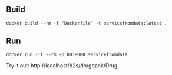 ## Build
```
docker build --rm -f "Dockerfile" -t servicefromdata:latest .
```

## Run
```
docker run -it --rm -p 80:8080 servicefromdata
```

Try it out: http://localhost/d2s/drugbank/Drug
